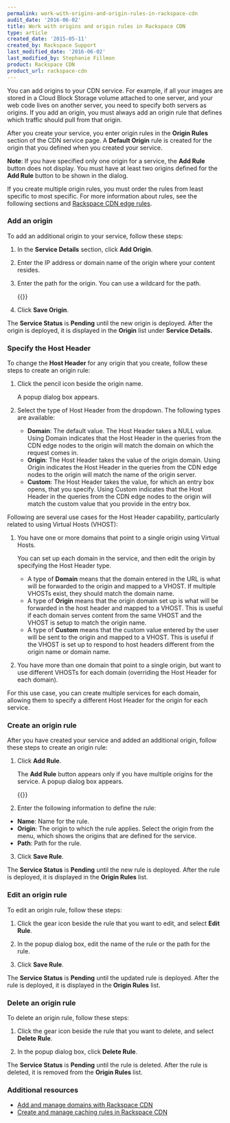 ```yaml
---
permalink: work-with-origins-and-origin-rules-in-rackspace-cdn
audit_date: '2016-06-02'
title: Work with origins and origin rules in Rackspace CDN
type: article
created_date: '2015-05-11'
created_by: Rackspace Support
last_modified_date: '2016-06-02'
last_modified_by: Stephanie Fillmon
product: Rackspace CDN
product_url: rackspace-cdn
---
```


You can add origins to your CDN service. For example, if all your images
are stored in a Cloud Block Storage volume attached to one server, and
your web code lives on another server, you need to specify both servers
as origins. If you add an origin, you must always add an origin rule
that defines which traffic should pull from that origin.

After you create your service, you enter origin rules in the **Origin
Rules** section of the CDN service page. A **Default Origin** rule is
created for the origin that you defined when you created your service.

**Note**: If you have specified only one origin for a service, the **Add
Rule** button does not display. You must have at least two origins
defined for the **Add Rule** button to be shown in the dialog.

If you create multiple origin rules, you must order the rules from least
specific to most specific. For more information about rules, see the
following sections and [Rackspace CDN edge
rules](/support/how-to/rackspace-cdn-edge-rules).

### Add an origin

To add an additional origin to your service, follow these steps:

1. In the **Service Details** section, click **Add Origin**.

2. Enter the IP address or domain name of the origin where your content
resides.

3. Enter the path for the origin. You can use a wildcard for the path.

   {{<image src="AddOrigin.png" alt="" title="">}}

4. Click **Save Origin**.

The **Service Status** is **Pending** until
the new origin is deployed. After the origin is deployed, it is
displayed in the **Origin** list under **Service Details.**

### Specify the Host Header

To change the **Host Header** for any origin that you create, follow
these steps to create an origin rule:

1. Click the pencil icon beside the origin name.

   A popup dialog box appears.

2. Select the type of Host Header from the dropdown. The following types
are available:

   - **Domain**: The default value. The Host Header takes a NULL value. Using Domain indicates that the Host Header in the queries from the CDN edge nodes to the origin will match the domain on which the request comes in.
   - **Origin**: The Host Header takes the value of the origin domain. Using Origin indicates the Host Header in the queries from the CDN edge nodes to the origin will match the name of the origin server.
   - **Custom**: The Host Header takes the value, for which an entry box opens, that you specify. Using Custom indicates that the Host Header in the queries from the CDN edge nodes to the origin will match the custom value that you provide in the entry box.

Following are several use cases for the Host Header capability, particularly related to using Virtual Hosts (VHOST):

1. You have one or more domains that point to a single origin using
Virtual Hosts.

   You can set up each domain in the service, and then edit the origin by specifying the Host Header type.

   - A type of **Domain** means that the domain entered in the URL is what will be forwarded to the origin and mapped to a VHOST. If multiple VHOSTs exist, they should match the domain name.
   - A type of **Origin** means that the origin domain set up is what will be forwarded in the host header and mapped to a VHOST. This is useful if each domain serves content from the same VHOST and the VHOST is setup to match the origin name.
   - A type of **Custom** means that the custom value entered by the user will be sent to the origin and mapped to a VHOST.  This is useful if the VHOST is set up to respond to host headers different from the origin name or domain name.

2. You have more than one domain that point to a single origin, but
want to use different VHOSTs for each domain (overriding the Host Header
for each domain).

For this use case, you can create multiple services for each domain,
allowing them to specify a different Host Header for the origin for each
service.

### Create an origin rule

After you have created your service and added an additional origin,
follow these steps to create an origin rule:

1. Click **Add Rule**.

   The **Add Rule** button appears only if you have multiple origins for the service. A popup dialog box appears.

   {{<image src="createOriginRule.png" alt="" title="">}}

2. Enter the following information to define the rule:

-   **Name**: Name for the rule.
-   **Origin**: The origin to which the rule applies. Select the origin
    from the menu, which shows the origins that are defined for
    the service.
-   **Path**: Path for the rule.

3. Click **Save Rule**.

The **Service Status** is **Pending** until the
new rule is deployed. After the rule is deployed, it is displayed in the
**Origin Rules** list.

### Edit an origin rule

To edit an origin rule, follow these steps:

1. Click the gear icon beside the rule that you want to edit, and select
**Edit Rule**.

2. In the popup dialog box, edit the name of the rule or the path for
the rule.

3. Click **Save Rule**.

The **Service Status** is **Pending** until the
updated rule is deployed. After the rule is deployed, it is displayed in
the **Origin Rules** list.

### Delete an origin rule

To delete an origin rule, follow these steps:

1. Click the gear icon beside the rule that you want to delete, and
select **Delete Rule**.

2. In the popup dialog box, click **Delete Rule**.

The **Service Status** is **Pending** until the rule is deleted. After
the rule is deleted, it is removed from the **Origin Rules** list.

### Additional resources

- [Add and manage domains with Rackspace CDN](/support/how-to/add-and-manage-domains-in-rackspace-cdn)
- [Create and manage caching rules in Rackspace CDN](/support/how-to/create-and-manage-caching-rules-in-rackspace-cdn)

